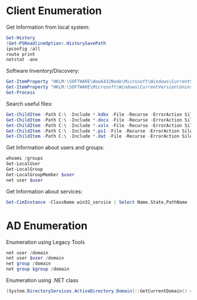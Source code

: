 # Client Enumeration

Get Information from local system:
``` powershell
Get-History
(Get-PSReadlineOption).HistorySavePath
ipconfig /all
route print
netstat -ano
```

Software Inventory/Discovery:
``` powershell
Get-ItemProperty "HKLM:\SOFTWARE\Wow6432Node\Microsoft\Windows\CurrentVersion\Uninstall\*" | select displayname
Get-ItemProperty "HKLM:\SOFTWARE\Microsoft\Windows\CurrentVersion\Uninstall\*" | select displayname
Get-Process
```

Search useful files:
``` powershell
Get-ChildItem -Path C:\ -Include *.kdbx -File -Recurse -ErrorAction SilentlyContinue
Get-ChildItem -Path C:\ -Include *.docx -File -Recurse -ErrorAction SilentlyContinue
Get-ChildItem -Path C:\ -Include *.xslx -File -Recurse -ErrorAction SilentlyContinue
Get-ChildItem -Path C:\ -Include *.ps1 -File -Recurse -ErrorAction SilentlyContinue
Get-ChildItem -Path C:\ -Include *.dat -File -Recurse -ErrorAction SilentlyContinue
```

Get Information about users and groups:
``` powershell
whoami /groups
Get-LocalUser
Get-LocalGroup
Get-LocalGroupMember $user
net user $user
```

Get Information about services:
``` powershell
Get-CimInstance -ClassName win32_service | Select Name,State,PathName | Where-Object {$_.State -like 'Running'}
```

# AD Enumeration

Enumeration using Legacy Tools
``` powershell
net user /domain
net user $user /domain
net group /domain
net group $group /domain
```

Enumeration using .NET class
``` powershell
[System.DirectoryServices.ActiveDirectory.Domain]::GetCurrentDomain() # PdcRoleOwner

```